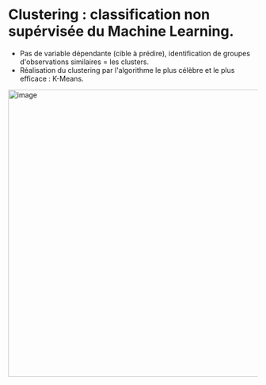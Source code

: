 # Clustering : classification non supérvisée du Machine Learning.
- Pas de variable dépendante (cible à prédire), identification de groupes d'observations similaires = les clusters.
- Réalisation du clustering par l'algorithme le plus célèbre et le plus efficace : K-Means.
<img width="580" alt="image" src="https://github.com/Brahim-AIT-OUALI/clustering_avec_Kmeans/assets/115220907/2f3e14b9-5787-43ee-8794-d1bd57a53962">

